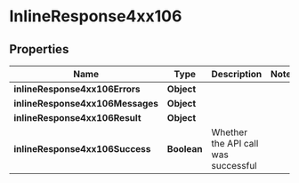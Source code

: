 # InlineResponse4xx106

## Properties
Name | Type | Description | Notes
------------ | ------------- | ------------- | -------------
**inlineResponse4xx106Errors** | **Object** |  | 
**inlineResponse4xx106Messages** | **Object** |  | 
**inlineResponse4xx106Result** | **Object** |  | 
**inlineResponse4xx106Success** | **Boolean** | Whether the API call was successful | 
